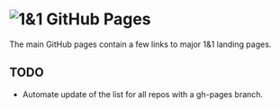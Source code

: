 # ![1&1](https://raw.github.com/1and1/1and1.github.com/master/images/1and1-logo-42.png) GitHub Pages

The main GitHub pages contain a few links to major 1&1 landing pages.

## TODO

* Automate update of the list for all repos with a gh-pages branch.
